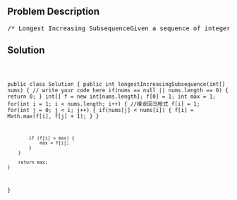 <!--
<style>
  body { font-family: Arial, sans-serif; }
  .container { max-width: 100%; margin: 0 auto; padding: 10px; }
  .comment-block { max-width: 30%; background-color: #f9f9f9; padding: 10px; border-left: 5px solid #ccc; overflow-wrap: break-word; white-space: pre-wrap; }
  .code-block { background-color: #f4f4f4; padding: 10px; border: 1px solid #ddd; overflow-wrap: break-word; white-space: pre-wrap; }
</style>
-->

<div class='container'>
<h2>Problem Description</h2>
<div class='comment-block'>
<pre>
/* Longest Increasing SubsequenceGiven a sequence of integers, find the longest increasing subsequence (LIS).You code should return the length of the LIS.ClarificationWhat's the definition of longest increasing subsequence?The longest increasing subsequence problem is to find a subsequence of a given sequence in which thesubsequence's elements are in sorted order, lowest to highest, and in which the subsequence is aslong as possible. This subsequence is not necessarily contiguous, or unique.https://en.wikipedia.org/wiki/Longest_increasing_subsequenceExampleFor [5, 4, 1, 2, 3], the LIS is [1, 2, 3], return 3For [4, 2, 4, 5, 3, 7], the LIS is [2, 4, 5, 7], return 4ChallengeTime complexity O(n^2) or O(nlogn)*/    /**     * @param nums: The integer array     * @return: The length of LIS (longest increasing subsequence)     */</pre>
</div>

<h2>Solution</h2>
<div class='code-block'>
<pre><code class='language-java'>

public class Solution {
    public int longestIncreasingSubsequence(int[] nums) {
        // write your code here
        if(nums == null || nums.length == 0) {
            return 0;
        }
        int[] f = new int[nums.length];
        f[0] = 1;
        int max = 1;
        for(int i = 1; i < nums.length; i++) { //接龙回马枪式
            f[i] = 1;
            for(int j = 0; j < i; j++) {
                if(nums[j] < nums[i]) {
                    f[i] = Math.max(f[i], f[j] + 1);
                }
            }
            
            if (f[i] > max) {
                max = f[i];
            }
        }
        
        return max;
    }
}
</code></pre>
</div>
</div>
